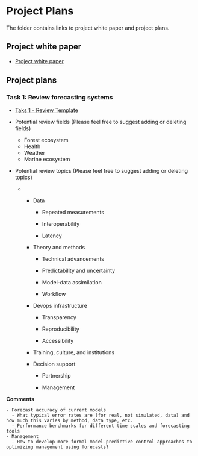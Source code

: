 Project Plans
================

<!-- README.md is generated from README.Rmd. Please edit that file -->

The folder contains links to project white paper and project plans.

## Project white paper

-   [Project white
    paper](https://docs.google.com/document/d/1uoHlO5Qyty6b4iBrHaEKuu426H6XOmNW82MeGei-JUU/edit?usp=sharing)

## Project plans

### Task 1: Review forecasting systems

-   [Taks 1 - Review
    Template](https://docs.google.com/document/d/1TauXlBlfuXEpqeghkheh3qcWvKJLALg4TFAAXQaOePo/edit?usp=sharing)

-   Potential review fields (Please feel free to suggest adding or
    deleting fields)

    -   Forest ecosystem
    -   Health
    -   Weather
    -   Marine ecosystem

-   Potential review topics (Please feel free to suggest adding or
    deleting topics)

    -   -   Data

            -   Repeated measurements

            -   Interoperability

            -   Latency

        -   Theory and methods

            -   Technical advancements

            -   Predictability and uncertainty

            -   Model-data assimilation

            -   Workflow

        -   Devops infrastructure

            -   Transparency

            -   Reproducibility

            -   Accessibility

        -   Training, culture, and institutions

        -   Decision support

            -   Partnership

            -   Management

**Comments**

    - Forecast accuracy of current models
      - What typical error rates are (for real, not simulated, data) and how much this varies by method, data type, etc. 
      - Performance benchmarks for different time scales and forecasting tools
    - Management
      - How to develop more formal model-predictive control approaches to optimizing management using forecasts?
